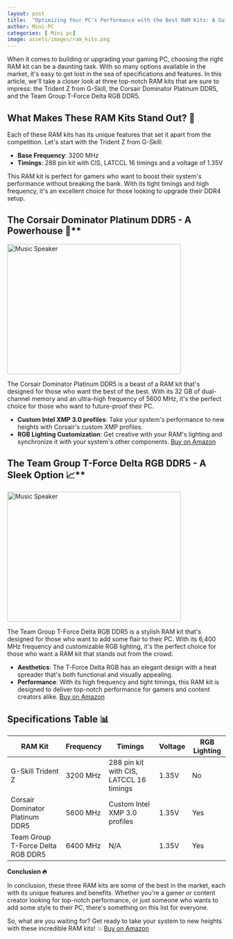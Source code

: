 ```yaml
---
layout: post
title:  "Optimizing Your PC's Performance with the Best RAM Kits: A Guide 🖥️"
author: Mini-PC
categories: [ Mini pc]
image: assets/images/ram_kits.png
--- 
```


When it comes to building or upgrading your gaming PC, choosing the right RAM kit can be a daunting task. With so many options available in the market, it's easy to get lost in the sea of specifications and features. In this article, we'll take a closer look at three top-notch RAM kits that are sure to impress: the Trident Z from G-Skill, the Corsair Dominator Platinum DDR5, and the Team Group T-Force Delta RGB DDR5.

## What Makes These RAM Kits Stand Out? 🤔

Each of these RAM kits has its unique features that set it apart from the competition. Let's start with the Trident Z from G-Skill:

* **Base Frequency**: 3200 MHz
* **Timings**: 288 pin kit with CIS, LATCCL 16 timings and a voltage of 1.35V

This RAM kit is perfect for gamers who want to boost their system's performance without breaking the bank. With its tight timings and high frequency, it's an excellent choice for those looking to upgrade their DDR4 setup.

## The Corsair Dominator Platinum DDR5 - A Powerhouse 💪**
<img src="https://m.media-amazon.com/images/I/710PpEzCpRL._AC_SL1500_.jpg" alt="Music Speaker" width="400" height="300">

The Corsair Dominator Platinum DDR5 is a beast of a RAM kit that's designed for those who want the best of the best. With its 32 GB of dual-channel memory and an ultra-high frequency of 5600 MHz, it's the perfect choice for those who want to future-proof their PC.

* **Custom Intel XMP 3.0 profiles**: Take your system's performance to new heights with Corsair's custom XMP profiles.
* **RGB Lighting Customization**: Get creative with your RAM's lighting and synchronize it with your system's other components. [Buy on Amazon](https://amzn.to/3VBLj8c)


## The Team Group T-Force Delta RGB DDR5 - A Sleek Option 📈**
<img src="https://m.media-amazon.com/images/I/81JEfdUVCTL._AC_SL1500_.jpg" alt="Music Speaker" width="400" height="300">

The Team Group T-Force Delta RGB DDR5 is a stylish RAM kit that's designed for those who want to add some flair to their PC. With its 6,400 MHz frequency and customizable RGB lighting, it's the perfect choice for those who want a RAM kit that stands out from the crowd.

* **Aesthetics**: The T-Force Delta RGB has an elegant design with a heat spreader that's both functional and visually appealing.
* **Performance**: With its high frequency and tight timings, this RAM kit is designed to deliver top-notch performance for gamers and content creators alike. [Buy on Amazon](https://amzn.to/4eJvOUh)


## Specifications Table 📊

| RAM Kit | Frequency | Timings | Voltage | RGB Lighting |
| --- | --- | --- | --- | --- |
| G-Skill Trident Z | 3200 MHz | 288 pin kit with CIS, LATCCL 16 timings | 1.35V | No |
| Corsair Dominator Platinum DDR5 | 5600 MHz | Custom Intel XMP 3.0 profiles | 1.35V | Yes |
| Team Group T-Force Delta RGB DDR5 | 6400 MHz | N/A | 1.35V | Yes |

**Conclusion 🔥**

In conclusion, these three RAM kits are some of the best in the market, each with its unique features and benefits. Whether you're a gamer or content creator looking for top-notch performance, or just someone who wants to add some style to their PC, there's something on this list for everyone.

So, what are you waiting for? Get ready to take your system to new heights with these incredible RAM kits! 💥 [Buy on Amazon](https://amzn.to/3ROZgyB) 